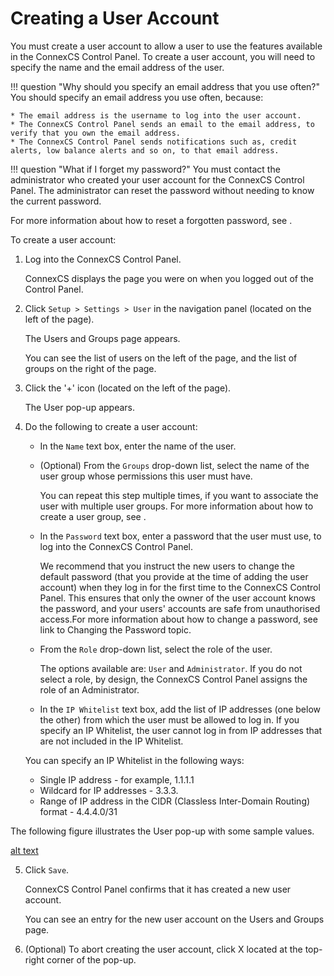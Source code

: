 # Creating a User Account 

You must create a user account to allow a user to use the features available in the ConnexCS Control Panel. To create a user account, you will need to specify the name and the email address of the user.

!!! question "Why should you specify an email address that you use often?" 
    You should specify an email address you use often, because:
    
    * The email address is the username to log into the user account.
    * The ConnexCS Control Panel sends an email to the email address, to verify that you own the email address.
    * The ConnexCS Control Panel sends notifications such as, credit alerts, low balance alerts and so on, to that email address. 

!!! question "What if I forget my password?" 
    You must contact the administrator who created your user account for the ConnexCS Control Panel. The administrator can reset the password without needing to know the current password.
    
For more information about how to reset a forgotten password, see <link to Change Password by administrator>.

To create a user account:

1.  Log into the ConnexCS Control Panel.
	 
    ConnexCS displays the page you were on when you logged out of the Control Panel.
    
2.  Click `Setup > Settings > User` in the navigation panel (located on the left of the page).
    
    The Users and Groups page appears.
    
    You can see the list of users on the left of the page, and the list of groups on the right of the page. 
    
3.  Click the '+' icon (located on the left of the page).
    
    The User pop-up appears.
    
4.  Do the following to create a user account:
    
    * In the `Name` text box, enter the name of the user.
       
    * 	(Optional) From the `Groups` drop-down list, select the name of the user group whose permissions this user must have.
    
    	You can repeat this step multiple times, if you want to associate the user with multiple user groups. For more information about how to create a user group, see <link to user group topic>.
		 
    * 	In the `Password` text box, enter a password that the user must use, to log into the ConnexCS Control Panel.
    
    	We recommend that you instruct the new users to change the default password (that you provide at the time of adding the user account) when they log in for the first time to the ConnexCS Control Panel. This ensures that only the owner of the user account knows the password, and your users' accounts are safe from unauthorised access.For more information about how to change a password, see link to Changing the Password topic. 
    
    *	From the `Role` drop-down list, select the role of the user.
    
    	The options available are: `User` and `Administrator`. If you do not select a role, by design, the ConnexCS Control Panel assigns the role of an Administrator. 
        
    *	In the `IP Whitelist` text box, add the list of IP addresses (one below the other) from which the user must be allowed to log in.
    	If you specify an IP Whitelist, the user cannot log in from IP addresses that are not included in the IP Whitelist.
	
	You can specify an IP Whitelist in the following ways:
	
	* Single IP address - for example, 1.1.1.1
	* Wildcard for IP addresses  - 3.3.3.
	* Range of IP address in the CIDR (Classless Inter-Domain Routing) format - 4.4.4.0/31

The following figure illustrates the User pop-up with some sample values.
       
[alt text][user-popup]
       
5.	Click `Save`.
	
	ConnexCS Control Panel confirms that it has created a new user account.
	
	You can see an entry for the new user account on the Users and Groups page.
    
6.	(Optional) To abort creating the user account, click X located at the top-right corner of the pop-up.

[user-popup]: /setup/img/user-popup.png "user-popup"
